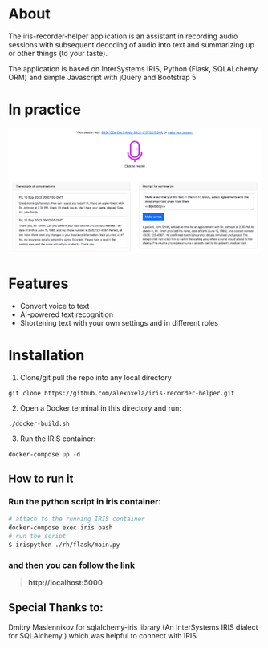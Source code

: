 # About
The iris-recorder-helper application is an assistant in recording audio sessions with subsequent decoding of audio into text and summarizing up or other things (to your taste).

The application is based on InterSystems IRIS, Python (Flask, SQLALchemy ORM) and simple Javascript with jQuery and Bootstrap 5

# In practice
![Main](https://github.com/alexnxela/iris-recorder-helper/blob/master/demo/main.png?raw=true)


# Features
* Convert voice to text
* AI-powered text recognition
* Shortening text with your own settings and in different roles

# Installation
1. Clone/git pull the repo into any local directory

```
git clone https://github.com/alexnxela/iris-recorder-helper.git
```

2. Open a Docker terminal in this directory and run:

```
./docker-build.sh
```

3. Run the IRIS container:

```
docker-compose up -d 
```

## How to run it
### Run the python script in iris container:

```bash
# attach to the running IRIS container
docker-compose exec iris bash
# run the script
$ irispython ./rh/flask/main.py
```
### and then you can follow the link
>**http://localhost:5000**

## Special Thanks to:
Dmitry Maslennikov for sqlalchemy-iris library (An InterSystems IRIS dialect for SQLAlchemy ) which was helpful to connect with IRIS
